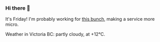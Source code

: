 ### Hi there :wave:

It's Friday! I'm probably working for [this bunch](https://github.com/kohofinancial), making a service more micro.

Weather in Victoria BC: partly cloudy, at +12°C.
